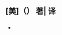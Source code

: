 <link rel="stylesheet" href="../stylesheets/notestyles.css" />
<link rel="icon" href="../favicon.ico" />
<div class="content">

# 

## [美]（） 著| 译

<div class="mycomment">


</div>

### 
</div>
<div class="toc">

- [](#-1)

</div>